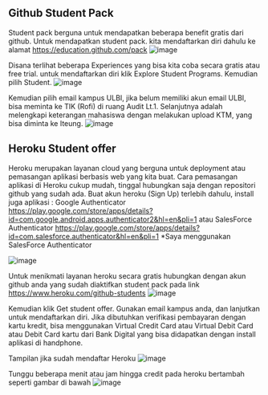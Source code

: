 ## Github Student Pack

Student pack berguna untuk mendapatkan beberapa benefit gratis dari github. Untuk mendapatkan student pack. kita mendaftarkan diri dahulu ke alamat https://education.github.com/pack
![image](https://user-images.githubusercontent.com/26703717/225259718-36086fc1-a687-4f43-b3f6-6bbee263efca.png)

Disana terlihat beberapa Experiences yang bisa kita coba secara gratis atau free trial. 
untuk mendaftarkan diri klik Explore Student Programs. Kemudian pilih Student.
![image](https://user-images.githubusercontent.com/26703717/225260384-b6e0db26-f59a-4bff-9faf-08c1522aaffb.png)

Kemudian pilih email kampus ULBI, jika belum memiliki akun email ULBI, bisa meminta ke TIK (Rofi) di ruang Audit Lt.1. 
Selanjutnya adalah melengkapi keterangan mahasiswa dengan melakukan upload KTM, yang bisa diminta ke Iteung.
![image](https://user-images.githubusercontent.com/26703717/225260830-09361909-a5a2-46d8-887f-d664a2c8ebfd.png)

## Heroku Student offer
Heroku merupakan layanan cloud yang berguna untuk deployment atau pemasangan aplikasi berbasis web yang kita buat. Cara pemasangan aplikasi di Heroku cukup mudah, tinggal hubungkan saja dengan repositori github yang sudah ada.
Buat akun heroku (Sign Up) terlebih dahulu, install juga aplikasi : Google Authenticator https://play.google.com/store/apps/details?id=com.google.android.apps.authenticator2&hl=en&pli=1 atau SalesForce Authenticator https://play.google.com/store/apps/details?id=com.salesforce.authenticator&hl=en&pli=1
*Saya menggunakan SalesForce Authenticator

![image](https://user-images.githubusercontent.com/26703717/225572670-5cfd9499-19c8-4e0a-9f23-9544835e330b.png)

Untuk menikmati layanan heroku secara gratis hubungkan dengan akun github anda yang sudah diaktifkan student pack pada link https://www.heroku.com/github-students
![image](https://user-images.githubusercontent.com/26703717/225280553-aa5c500e-84d2-440b-9adf-073115fa4f12.png)

Kemudian klik Get student offer. Gunakan email kampus anda, dan lanjutkan untuk mendaftarkan diri. Jika dibutuhkan verifikasi pembayaran dengan kartu kredit, bisa menggunakan Virtual Credit Card atau Virtual Debit Card atau Debit Card kartu dari Bank Digital yang bisa didapatkan dengan install aplikasi di handphone. 

Tampilan jika sudah mendaftar Heroku
![image](https://user-images.githubusercontent.com/26703717/225329409-f3d9307b-172f-4655-adc4-8e38358115f2.png)

Tunggu beberapa menit atau jam hingga credit pada heroku bertambah seperti gambar di bawah
![image](https://user-images.githubusercontent.com/26703717/225510369-9da2a2e8-2099-40b4-bcf4-11f3a5e51fdb.png)
